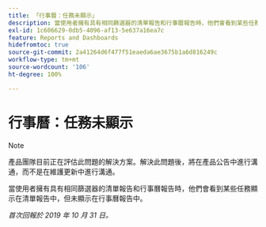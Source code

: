 ```yaml
---
title: 「行事曆：任務未顯示」
description: 當使用者擁有具有相同篩選器的清單報告和行事曆報告時，他們會看到某些任務顯示在清單報告中，但未顯示在行事曆報告中。
exl-id: 1c606629-0db5-4096-af13-5e637a16ea7c
feature: Reports and Dashboards
hidefromtoc: true
source-git-commit: 2a41264d6f477f51eaeda6ae3675b1a6d816249c
workflow-type: tm+mt
source-wordcount: '106'
ht-degree: 100%

---
```


# 行事曆：任務未顯示

>[!NOTE]
>
>產品團隊目前正在評估此問題的解決方案。解決此問題後，將在產品公告中進行溝通，而不是在維護更新中進行溝通。

當使用者擁有具有相同篩選器的清單報告和行事曆報告時，他們會看到某些任務顯示在清單報告中，但未顯示在行事曆報告中。

_首次回報於 2019 年 10 月 31 日。_
